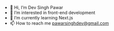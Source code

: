 - 👋 Hi, I’m Dev Singh Pawar
- 👀 I’m interested in front-end development
- 🌱 I’m currently learning Next.js
- 📫 How to reach me pawarsinghdev@gmail.com

<!---
devsinghpawar/devsinghpawar is a ✨ special ✨ repository because its `README.md` (this file) appears on your GitHub profile.
You can click the Preview link to take a look at your changes.
--->
